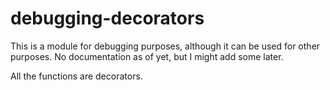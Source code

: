 # debugging-decorators

This is a module for debugging purposes, although it can be used for other purposes. 
No documentation as of yet, but I might add some later.

All the functions are decorators.
